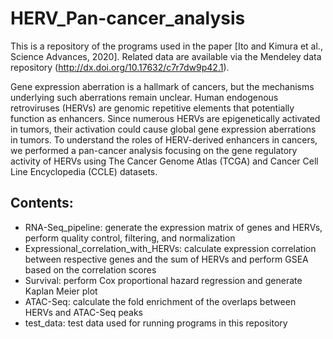 # HERV_Pan-cancer_analysis

This is a repository of the programs used in the paper [Ito and Kimura et al., Science Advances, 2020].
Related data are available via the Mendeley data repository (http://dx.doi.org/10.17632/c7r7dw9p42.1).

Gene expression aberration is a hallmark of cancers, but the mechanisms underlying such aberrations remain unclear. Human endogenous retroviruses (HERVs) are genomic repetitive elements that potentially function as enhancers. Since numerous HERVs are epigenetically activated in tumors, their activation could cause global gene expression aberrations in tumors. To understand the roles of HERV-derived enhancers in cancers, we performed a pan-cancer analysis focusing on the gene regulatory activity of HERVs using The Cancer Genome Atlas (TCGA) and Cancer Cell Line Encyclopedia (CCLE) datasets.

## Contents: 
* RNA-Seq_pipeline: generate the expression matrix of genes and HERVs, perform quality control, filtering, and normalization
* Expressional_correlation_with_HERVs: calculate expression correlation between respective genes and the sum of HERVs and perform GSEA based on the correlation scores
* Survival: perform Cox proportional hazard regression and generate Kaplan Meier plot
* ATAC-Seq: calculate the fold enrichment of the overlaps between HERVs and ATAC-Seq peaks
* test_data: test data used for running programs in this repository
